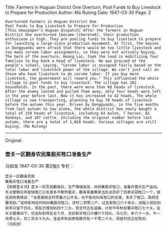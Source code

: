 Title: Farmers in Huguan District One Overturn, Pool Funds to Buy Livestock to Prepare for Production
Author: Ma Rulong
Date: 1947-03-30
Page: 2

    Overturned Farmers in Huguan District One
    Pool Funds to Buy Livestock to Prepare for Production
    [This newspaper's Huguan dispatch] After the farmers in Huguan District One overturned [became liberated], their production enthusiasm is high. They are pooling funds to buy livestock to prepare for launching a large-scale production movement. At first, the masses in Dongguanbi were afraid that there would be too little livestock and too many corvée labor assignments, so they were not actively buying. The hero of the overturn, Huang Lai, took the lead in mobilizing four families to buy back a head of livestock. He was praised at the people's school, saying, "Corvée labor is assigned fairly based on the total labor and livestock power of the village. We can't just call on those who have livestock to do corvée labor. If you buy more livestock, the government will reward you." This influenced the whole village to pool funds to buy livestock. The village has 202 households. In the past, there were more than 60 heads of livestock. After the enemy looted and pulled them away, only four heads were left in the year before last. Now it has increased to 42 heads. The whole village is now transporting, planning to buy 70 heads of livestock before the autumn this year. Driven by Dongguanbi, in the five months from last autumn to now alone, the whole district has newly bought a total of 259 heads of livestock, including 64 mules, 7 horses, 81 donkeys, and 107 cattle. Including the original number before last autumn, there are a total of 1,020 heads. Various villages are still buying. (Ma Rulong)



<hr /> 

Original: 


### 壶关一区翻身农民集股买牲口准备生产
马如龙
1947-03-30
第2版()
专栏：

    壶关一区翻身农民
    集股买牲口准备生产
    【本报壶关讯】壶关一区农民翻身后，生产情绪高涨，纷纷集股买牲口，准备开展大生产运动。东关壁群众开始怕牲口少支差多不敢积极买，翻身英雄黄来当先动员好了四家买回牲口一个，就在民校表扬说：“支差是按全村劳畜力公平支，也不能光叫有牲口的支差，多买了牲口，政府还要奖励。”这样影响全村纷纷集股买牲口，该村二百零二户，过去有牲口六十余头，经敌人抢拉到前年只留下四头，现在已增加到四十二头。现全村正在运输，计划今年秋前要买牲口七十头。在东关壁推动下，仅去秋到现在五个月，全区新买牲口计骡六十四头、马七匹、驴八十一头、牛一百零七头，共二百五十九头。连去年秋前原有数共有一千零二十头，现各村还正在购买。      （马如龙）
